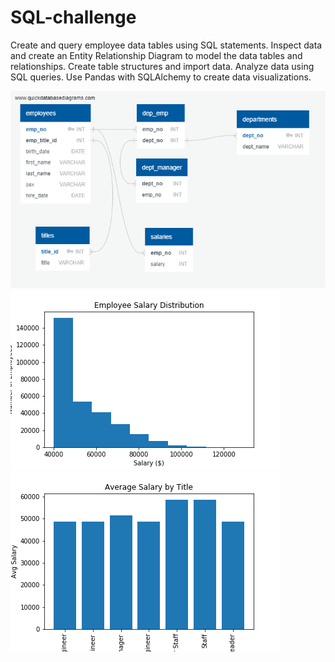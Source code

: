 # SQL-challenge
Create and query employee data tables using SQL statements.  Inspect data and create an Entity Relationship Diagram to model the data tables and relationships.  Create table structures and import data.  Analyze data using SQL queries.  Use Pandas with SQLAlchemy to create data visualizations.

![Entity Relationship Diagram](EmployeesSQL/Employees_ERD.png)
![Salary Distribution](EmployeesSQL/salary_histogram.png)
![Average Salary by Title](EmployeesSQL/AvgSalary_by_Title.png)